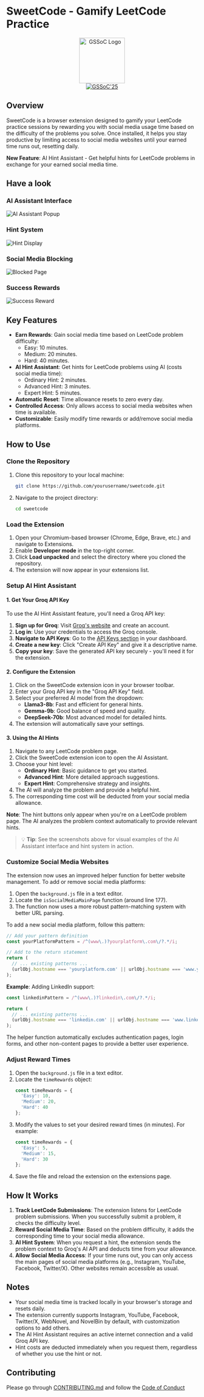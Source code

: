 # SweetCode - Gamify LeetCode Practice

<p align="center">
  <a href="https://gssoc.girlscript.tech/">
    <img src="https://github.com/decodingafterlife/SweetCode/blob/main/Images/GSSOC.jpeg" alt="GSSoC Logo" width="120">
  </a>
  <br>
  <a href="https://gssoc.girlscript.tech/">
    <img src="https://img.shields.io/badge/GSSoC-2025-orange.svg?style=for-the-badge" alt="GSSoC'25">
  </a>
</p>

## Overview
SweetCode is a browser extension designed to gamify your LeetCode practice sessions by rewarding you with social media usage time based on the difficulty of the problems you solve. Once installed, it helps you stay productive by limiting access to social media websites until your earned time runs out, resetting daily.

**New Feature**: AI Hint Assistant - Get helpful hints for LeetCode problems in exchange for your earned social media time.

## Have a look

### AI Assistant Interface
![AI Assistant Popup](https://github.com/anaypatil101/SweetCode/blob/docs/update-readme-ai-features/Images/ai-assistant-popup.png?raw=true)

### Hint System
![Hint Display](https://github.com/anaypatil101/SweetCode/blob/docs/update-readme-ai-features/Images/hint-display.png?raw=true)

### Social Media Blocking
![Blocked Page](https://github.com/anaypatil101/SweetCode/blob/docs/update-readme-ai-features/Images/blocked-page.png?raw=true)

### Success Rewards
![Success Reward](https://github.com/anaypatil101/SweetCode/blob/docs/update-readme-ai-features/Images/success-reward.png?raw=true)

## Key Features
- **Earn Rewards**: Gain social media time based on LeetCode problem difficulty:
  - Easy: 10 minutes.
  - Medium: 20 minutes.
  - Hard: 40 minutes.
- **AI Hint Assistant**: Get hints for LeetCode problems using AI (costs social media time):
  - Ordinary Hint: 2 minutes.
  - Advanced Hint: 3 minutes.
  - Expert Hint: 5 minutes.
- **Automatic Reset**: Time allowance resets to zero every day.
- **Controlled Access**: Only allows access to social media websites when time is available.
- **Customizable**: Easily modify time rewards or add/remove social media platforms.

## How to Use

### Clone the Repository
1. Clone this repository to your local machine:
   ```bash
   git clone https://github.com/yourusername/sweetcode.git
   ```

2. Navigate to the project directory:
   ```bash
   cd sweetcode
   ```

### Load the Extension
1. Open your Chromium-based browser (Chrome, Edge, Brave, etc.) and navigate to Extensions.
2. Enable **Developer mode** in the top-right corner.
3. Click **Load unpacked** and select the directory where you cloned the repository.
4. The extension will now appear in your extensions list.

### Setup AI Hint Assistant

#### 1. Get Your Groq API Key
To use the AI Hint Assistant feature, you'll need a Groq API key:

1. **Sign up for Groq**: Visit [Groq's website](https://console.groq.com/) and create an account.
2. **Log in**: Use your credentials to access the Groq console.
3. **Navigate to API Keys**: Go to the [API Keys section](https://console.groq.com/keys) in your dashboard.
4. **Create a new key**: Click "Create API Key" and give it a descriptive name.
5. **Copy your key**: Save the generated API key securely - you'll need it for the extension.

#### 2. Configure the Extension
1. Click on the SweetCode extension icon in your browser toolbar.
2. Enter your Groq API key in the "Groq API Key" field.
3. Select your preferred AI model from the dropdown:
   - **Llama3-8b**: Fast and efficient for general hints.
   - **Gemma-9b**: Good balance of speed and quality.
   - **DeepSeek-70b**: Most advanced model for detailed hints.
4. The extension will automatically save your settings.

#### 3. Using the AI Hints
1. Navigate to any LeetCode problem page.
2. Click the SweetCode extension icon to open the AI Assistant.
3. Choose your hint level:
   - **Ordinary Hint**: Basic guidance to get you started.
   - **Advanced Hint**: More detailed approach suggestions.
   - **Expert Hint**: Comprehensive strategy and insights.
4. The AI will analyze the problem and provide a helpful hint.
5. The corresponding time cost will be deducted from your social media allowance.

**Note**: The hint buttons only appear when you're on a LeetCode problem page. The AI analyzes the problem context automatically to provide relevant hints.

> 💡 **Tip**: See the screenshots above for visual examples of the AI Assistant interface and hint system in action.

### Customize Social Media Websites
The extension now uses an improved helper function for better website management. To add or remove social media platforms:

1. Open the `background.js` file in a text editor.
2. Locate the `isSocialMediaMainPage` function (around line 177).
3. The function now uses a more robust pattern-matching system with better URL parsing.

To add a new social media platform, follow this pattern:

```javascript
// Add your pattern definition
const yourPlatformPattern = /^(www\.)?yourplatform\.com\/?.*/i;

// Add to the return statement
return (
  // ... existing patterns ...
  (urlObj.hostname === 'yourplatform.com' || urlObj.hostname === 'www.yourplatform.com') && yourPlatformPattern.test(urlObj.host + urlObj.pathname)
);
```

**Example**: Adding LinkedIn support:
```javascript
const linkedinPattern = /^(www\.)?linkedin\.com\/?.*/i;

return (
  // ... existing patterns ...
  (urlObj.hostname === 'linkedin.com' || urlObj.hostname === 'www.linkedin.com') && linkedinPattern.test(urlObj.host + urlObj.pathname)
);
```

The helper function automatically excludes authentication pages, login forms, and other non-content pages to provide a better user experience.

### Adjust Reward Times
1. Open the `background.js` file in a text editor.
2. Locate the `timeRewards` object:
   ```javascript
   const timeRewards = {
     'Easy': 10,
     'Medium': 20,
     'Hard': 40
   };
   ```
3. Modify the values to set your desired reward times (in minutes). For example:
   ```javascript
   const timeRewards = {
     'Easy': 5,
     'Medium': 15,
     'Hard': 30
   };
   ```
4. Save the file and reload the extension on the extensions page.

## How It Works
1. **Track LeetCode Submissions**: The extension listens for LeetCode problem submissions. When you successfully submit a problem, it checks the difficulty level.
2. **Reward Social Media Time**: Based on the problem difficulty, it adds the corresponding time to your social media allowance.
3. **AI Hint System**: When you request a hint, the extension sends the problem context to Groq's AI API and deducts time from your allowance.
4. **Allow Social Media Access**: If your time runs out, you can only access the main pages of social media platforms (e.g., Instagram, YouTube, Facebook, Twitter/X). Other websites remain accessible as usual.

## Notes
- Your social media time is tracked locally in your browser's storage and resets daily.
- The extension currently supports Instagram, YouTube, Facebook, Twitter/X, WebNovel, and NovelBin by default, with customization options to add others.
- The AI Hint Assistant requires an active internet connection and a valid Groq API key.
- Hint costs are deducted immediately when you request them, regardless of whether you use the hint or not.

## Contributing
Please go through [CONTRIBUTING.md](https://github.com/decodingafterlife/SweetCode/blob/main/CONTRIBUTING.md) and follow the [Code of Conduct](https://github.com/decodingafterlife/SweetCode/blob/main/CODE_OF_CONDUCT.md)



